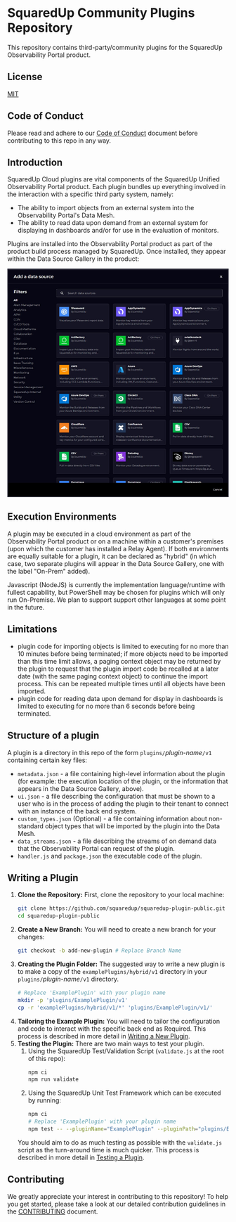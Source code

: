 # SquaredUp Community Plugins Repository

This repository contains third-party/community plugins for the SquaredUp Observability Portal product.

## License

[MIT](https://choosealicense.com/licenses/mit/)

## Code of Conduct

Please read and adhere to our [Code of Conduct](./CODE_OF_CONDUCT.md) document before contributing to this repo in any way.

## Introduction

SquaredUp Cloud plugins are vital components of the SquaredUp Unified Observability Portal product. Each 
plugin bundles up everything involved in the interaction with a specific third party system, namely:

- The ability to import objects from an external system into the Observability Portal's Data Mesh.
- The ability to read data upon demand from an external system for displaying in dashboards and/or for use in the evaluation of monitors.

Plugins are installed into the Observability Portal product as part of the product build process managed by SquaredUp. Once installed, they appear within the Data Source Gallery in the product:

![DataSourceGallery](docs/images/DataSourceGallery.jpg)

## Execution Environments

A plugin may be executed in a cloud environment as part of the Observability Portal product or on a machine within a customer's premises (upon which the customer has installed a Relay Agent). If both environments are equally suitable for a plugin, it can
be declared as "hybrid" (in which case, two separate plugins will appear in the Data Source Gallery, one with the label "On-Prem" added).

Javascript (NodeJS) is currently the implementation language/runtime with fullest capability, but PowerShell may be chosen for plugins which will only run On-Premise. We plan to support support other languages at some point in the future.

## Limitations

- plugin code for importing objects is limited to executing for no more than 10 minutes before being terminated; if more objects need to be imported than this time limit allows, a paging context object may be returned by the plugin to request that the plugin import code be recalled at a later date (with the same paging context object) to continue the import process. This can be repeated multiple times until all objects have been imported.
- plugin code for reading data upon demand for display in dashboards is limited to executing for no more than 6 seconds before being terminated.

## Structure of a plugin

A plugin is a directory in this repo of the form `plugins/`_plugin-name_`/v1` containing certain key files:
- `metadata.json` - a file containing high-level information about the plugin (for example: the execution location of the plugin, or the information that appears in the Data Source Gallery, above).
- `ui.json` - a file describing the configuration that must be shown to a user who is in the process of adding the plugin to their tenant to connect with an instance of the back end system.
- `custom_types.json` (Optional) - a file containing information about non-standard object types that will be imported by the plugin into the Data Mesh.
- `data_streams.json` - a file describing the streams of on demand data that the Observability Portal can request of the plugin.
- `handler.js` and `package.json` the executable code of the plugin.

## Writing a Plugin

1. **Clone the Repository:**
    First, clone the repository to your local machine:
    ```bash
    git clone https://github.com/squaredup/squaredup-plugin-public.git
    cd squaredup-plugin-public
    ```
2. **Create a New Branch:**
    You will need to create a new branch for your changes:
    ```bash
    git checkout -b add-new-plugin # Replace Branch Name
    ```
3. **Creating the Plugin Folder:**
    The suggested way to write a new plugin is to make a copy of the `examplePlugins/hybrid/v1` directory in your `plugins/`_plugin-name_`/v1` directory.
   ```bash
   # Replace 'ExamplePlugin' with your plugin name
   mkdir -p 'plugins/ExamplePlugin/v1'
   cp -r 'examplePlugins/hybrid/v1/*' 'plugins/ExamplePlugin/v1/'
   ```
4. **Tailoring the Example Plugin:**
    You will need to tailor the configuration and code to interact with the specific back end as Required.
    This process is described in more detail in [Writing a New Plugin](docs/writingANewPlugin.md).
5. **Testing the Plugin:** There are two main ways to test your plugin.
      1. Using the SquaredUp Test/Validation Script (`validate.js` at the root of this repo):
          ```bash
          npm ci
          npm run validate
          ```
      2. Using the SquaredUp Unit Test Framework which can be executed by running:
          ```bash
          npm ci
          # Replace 'ExamplePlugin' with your plugin name
          npm test -- --pluginName="ExamplePlugin" --pluginPath="plugins/ExamplePlugin/v1"
          ```
      You should aim to do as much testing as possible with the `validate.js` script as the turn-around time is much quicker.
      This process is described in more detail in [Testing a Plugin](docs/testingAPlugin.md).

## Contributing

We greatly appreciate your interest in contributing to this repository! To help you get started, please take a look at our detailed contribution guidelines in the [CONTRIBUTING](CONTRIBUTING.md) document.
